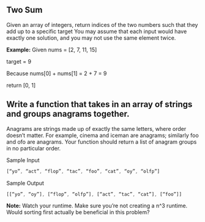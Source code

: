 

## Two Sum
Given an array of integers, return indices of the two numbers such that they add up to a specific target
You may assume that each input would have exactly one solution, and you may not use the same element twice.

**Example:**
Given nums = [2, 7, 11, 15]

target = 9

Because nums[0] + nums[1] = 2 + 7 = 9

return [0, 1] 


## Write a function that takes in an array of strings and groups anagrams together.
Anagrams are strings made up of exactly the same letters, where order doesn’t matter. For example, cinema and iceman are anagrams; similarly foo and ofo are anagrams.
Your function should return a list of anagram groups in no particular order.

Sample Input
```js
[“yo”, “act”, “flop”, “tac”, “foo”, “cat”, “oy”, “olfp”]
```

Sample Output

```js
[[“yo”, “oy”], [“flop”, “olfp”], [“act”, “tac”, “cat”], [“foo”]]
```

**Note:** Watch your runtime.  Make sure you’re not creating a n^3 runtime. Would sorting first actually be beneficial in this problem?